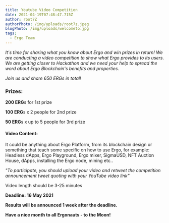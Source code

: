 ```yaml
---
title: Youtube Video Competition
date: 2021-04-19T07:48:47.715Z
author: root7Z
authorPhoto: /img/uploads/root7z.jpeg
blogPhoto: /img/uploads/welcometo.jpg
tags:
  - Ergo Team
---
```

*It's time for sharing what you know about Ergo and win prizes in return! We are conducting a video competition to show what Ergo provides to its users. We are getting closer to Hackathon and we need your help to spread the word about Ergo Blockchain's benefits and properties.* 

*Join us and share 650 ERGs in total!*



### Prizes: 

**200 ERG**s for 1st prize   

**100 ERG**s x 2 people for 2nd prize  

**50 ERG**s x up to 5 people for 3rd prize



#### Video Content: 

It could be anything about Ergo Platform, from its blockchain design or something that teach some specific on how to use Ergo, for example: Headless dApps, Ergo Playground, Ergo mixer, SigmaUSD, NFT Auction House, dApps, installing the Ergo node, mining etc.. 

*"To participate, you should upload your video and retweet the competition announcement tweet quoting with your YouTube video link"*

Video length should be 3-25 minutes

**Deadline: 16 May 2021**       

**Results will be announced 1 week after the deadline.**



**Have a nice month to all Ergonauts - to the Moon!**